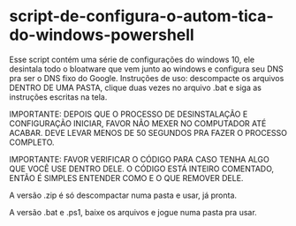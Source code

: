 # script-de-configura-o-autom-tica-do-windows-powershell
Esse script contém uma série de configurações do windows 10, ele desintala todo o bloatware que vem junto ao windows e configura seu DNS pra ser o DNS fixo do Google.
Instruções de uso: descompacte os arquivos DENTRO DE UMA PASTA, clique duas vezes no arquivo .bat e siga as instruções escritas na tela.

IMPORTANTE: DEPOIS QUE O PROCESSO DE DESINSTALAÇÃO E CONFIGURAÇÃO INICIAR, FAVOR NÃO MEXER NO COMPUTADOR ATÉ ACABAR. DEVE LEVAR MENOS DE 50 SEGUNDOS PRA FAZER O PROCESSO COMPLETO.

IMPORTANTE: FAVOR VERIFICAR O CÓDIGO PARA CASO TENHA ALGO QUE VOCÊ USE DENTRO DELE. O CÓDIGO ESTÁ INTEIRO COMENTADO, ENTÃO É SIMPLES ENTENDER COMO E O QUE REMOVER DELE.


A versão .zip é só descompactar numa pasta e usar, já pronta. 

A versão .bat e .ps1, baixe os arquivos e jogue numa pasta pra usar.
